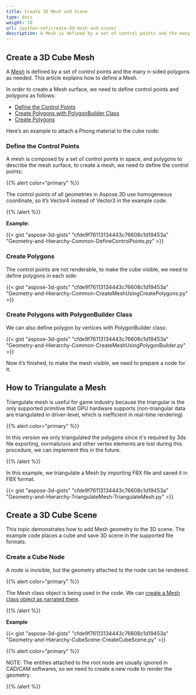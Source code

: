 ```yaml
---
title: Create 3D Mesh and Scene
type: docs
weight: 10
url: /python-net/create-3d-mesh-and-scene/
description: A Mesh is defined by a set of control points and the many n-sided polygons as needed. This article explains how to define a Mesh.
---
```


## **Create a 3D Cube Mesh**
A [Mesh](https://apireference.aspose.com/3d/python-net/aspose.threed.entities/mesh) is defined by a set of control points and the many n-sided polygons as needed. This article explains how to define a Mesh.

In order to create a Mesh surface, we need to define control points and polygons as follows:

- [Define the Control Points](/3d/python-net/create-3d-mesh-and-scene/)
- [Create Polygons with PolygonBuilder Class](/3d/python-net/create-3d-mesh-and-scene/)
- [Create Polygons](/3d/python-net/create-3d-mesh-and-scene/)

Here’s an example to attach a Phong material to the cube node:
### **Define the Control Points**
A mesh is composed by a set of control points in space, and polygons to describe the mesh surface, to create a mesh, we need to define the control points:

{{% alert color="primary" %}}

The control points of all geometries in Aspose.3D use homogeneous coordinate, so it’s Vector4 instead of Vector3 in the example code.

{{% /alert %}}

**Example:**

{{< gist "aspose-3d-gists" "cfde9f76113134443c76608c1d19453a" "Geometry-and-Hierarchy-Common-DefineControlPoints.py" >}}


### **Create Polygons**
The control points are not renderable, to make the cube visible, we need to define polygons in each side:

{{< gist "aspose-3d-gists" "cfde9f76113134443c76608c1d19453a" "Geometry-and-Hierarchy-Common-CreateMeshUsingCreatePolygons.py" >}}


### **Create Polygons with PolygonBuilder Class**
We can also define polygon by vertices with PolygonBuilder class:

{{< gist "aspose-3d-gists" "cfde9f76113134443c76608c1d19453a" "Geometry-and-Hierarchy-Common-CreateMeshUsingPolygonBuilder.py" >}}

Now it’s finished, to make the mesh visible, we need to prepare a node for it.
## **How to Triangulate a Mesh**
Triangulate mesh is useful for game industry because the triangular is the only supported primitive that GPU hardware supports (non-triangular data are triangulated in driver-level, which is inefficient in real-time rendering)

{{% alert color="primary" %}}

In this version we only triangulated the polygons since it's required by 3ds file exporting, normals/uvs and other vertex elements are lost during this procedure, we can implement this in the future.

{{% /alert %}}

In this example, we triangulate a Mesh by importing FBX file and saved it in FBX format.

{{< gist "aspose-3d-gists" "cfde9f76113134443c76608c1d19453a" "Geometry-and-Hierarchy-TriangulateMesh-TriangulateMesh.py" >}}
## **Create a 3D Cube Scene**
This topic demonstrates how to add Mesh geometry to the 3D scene. The example code places a cube and save 3D scene in the supported file formats.
### **Create a Cube Node**
A node is invisible, but the geometry attached to the node can be rendered.

{{% alert color="primary" %}}

The Mesh class object is being used in the code. We can [create a Mesh class object as narrated there](https://docs.aspose.com/3d/python-net/create-3d-mesh-and-scene/#create-a-3d-cube-mesh).

{{% /alert %}}

**Example**

{{< gist "aspose-3d-gists" "cfde9f76113134443c76608c1d19453a" "Geometry-and-Hierarchy-CubeScene-CreateCubeScene.py" >}}

{{% alert color="primary" %}}

NOTE: The entities attached to the root node are usually ignored in CAD/CAM softwares, so we need to create a new node to render the geometry.

{{% /alert %}}
